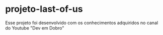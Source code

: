 # projeto-last-of-us
Esse projeto foi desenvolvido com os conhecimentos adquiridos no canal do Youtube "Dev em Dobro"
